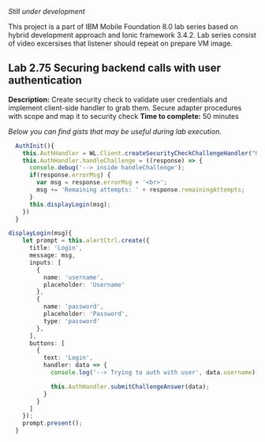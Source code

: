 *Still under development*

This project is a part of IBM Mobile Foundation 8.0 lab series based on hybrid development approach and Ionic framework 3.4.2. Lab series consist of video excersises that listener should repeat on prepare VM image. 

## Lab 2.75 Securing backend calls with user authentication

**Description:** Create security check to validate user credentials and implement client-side handler to grab them. Secure adapter procedures with scope and map it to security check
**Time to complete:** 50 minutes 

*Below you can find gists that may be useful during lab execution*. 

```typescript
  AuthInit(){
    this.AuthHandler = WL.Client.createSecurityCheckChallengeHandler("UserLogin");
    this.AuthHandler.handleChallenge = ((response) => {
      console.debug('--> inside handleChallenge');
      if(response.errorMsg) {
        var msg = response.errorMsg + '<br>';
        msg += 'Remaining attempts: ' + response.remainingAttempts;
      }
      this.displayLogin(msg);
    })
  }
```

```typescript
displayLogin(msg){
    let prompt = this.alertCtrl.create({
      title: 'Login',
      message: msg,
      inputs: [
        {
          name: 'username',
          placeholder: 'Username'
        },
        {
          name: 'password',
          placeholder: 'Password',
          type: 'password'
        },
      ],
      buttons: [
        {
          text: 'Login',
          handler: data => {
            console.log('--> Trying to auth with user', data.username);

            this.AuthHandler.submitChallengeAnswer(data);
          }
        }
      ]
    });
    prompt.present();
  }
```
